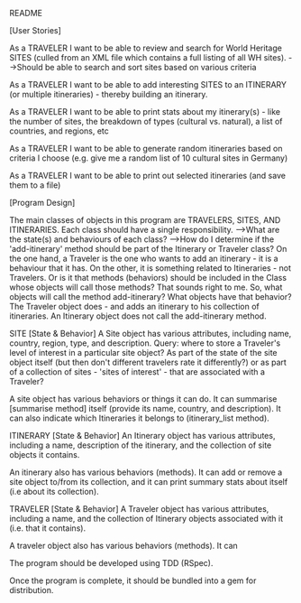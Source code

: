 README

[User Stories]

As a TRAVELER I want to be able to review and search for World Heritage SITES (culled from an XML file which contains a full listing of all WH sites).
  -->Should be able to search and sort sites based on various criteria

As a TRAVELER I want to be able to add interesting SITES to an ITINERARY (or multiple itineraries) - thereby building an itinerary.

As a TRAVELER I want to be able to print stats about my itinerary(s) - like the number of sites, the breakdown of types (cultural vs. natural), a list of countries, and regions, etc

As a TRAVELER I want to be able to generate random itineraries based on criteria I choose (e.g. give me a random list of 10 cultural sites in Germany)

As a TRAVELER I want to be able to print out selected itineraries (and save them to a file)

[Program Design]

The main classes of objects in this program are TRAVELERS, SITES, AND ITINERARIES. Each class should have a single responsibility.
  -->What are the state(s) and behaviours of each class?
  -->How do I determine if the 'add-itinerary' method should be part of the Itinerary or Traveler class? On the one hand, a Traveler is the one who wants to add an itinerary - it is a behaviour that it has. On the other, it is something related to Itineraries - not Travelers. Or is it that methods (behaviors) should be included in the Class whose objects will call those methods? That sounds right to me. So, what objects will call the method add-itinerary? What objects have that behavior? The Traveler object does - and adds an itinerary to his collection of itineraries. An Itinerary object does not call the add-itinerary method.

SITE [State & Behavior]
  A Site object has various attributes, including name, country, region, type, and description. Query: where to store a Traveler's level of interest in a particular site object? As part of the state of the site object itself (but then don't different travelers rate it differently?) or as part of a collection of sites - 'sites of interest' - that are associated with a Traveler?

  A site object has various behaviors or things it can do. It can summarise [summarise method] itself (provide its name, country, and description). It can also indicate which Itineraries it belongs to (itinerary_list method).

ITINERARY [State & Behavior]
  An Itinerary object has various attributes, including a name, description of the itinerary, and the collection of site objects it contains.

  An itinerary also has various behaviors (methods). It can add or remove a site object to/from its collection, and it can print summary stats about itself (i.e about its collection).

TRAVELER [State & Behavior]
  A Traveler object has various attributes, including a name, and the collection of Itinerary objects associated with it (i.e. that it contains).

  A traveler object also has various behaviors (methods). It can


The program should be developed using TDD (RSpec).

Once the program is complete, it should be bundled into a gem for distribution.
